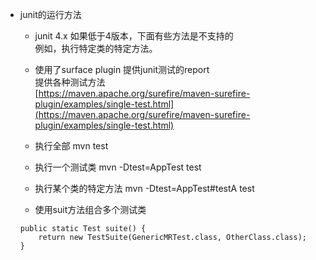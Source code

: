 * junit的运行方法

	* junit 4.x
	如果低于4版本，下面有些方法是不支持的  
	例如，执行特定类的特定方法。

	* 使用了surface plugin
	提供junit测试的report  
	提供各种测试方法  
	[https://maven.apache.org/surefire/maven-surefire-plugin/examples/single-test.html](https://maven.apache.org/surefire/maven-surefire-plugin/examples/single-test.html)  

	* 执行全部
	mvn test

	* 执行一个测试类
	mvn -Dtest=AppTest test

	* 执行某个类的特定方法
	mvn -Dtest=AppTest#testA test

	* 使用suit方法组合多个测试类
	```
	public static Test suite() {
        return new TestSuite(GenericMRTest.class, OtherClass.class);
    }
	```

